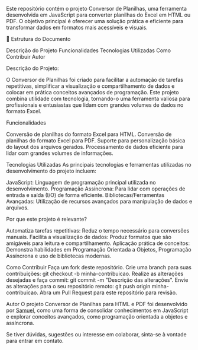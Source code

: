 Este repositório contém o projeto Conversor de Planilhas, uma ferramenta desenvolvida em JavaScript para converter planilhas do Excel em HTML ou PDF. O objetivo principal é oferecer uma solução prática e eficiente para transformar dados em formatos mais acessíveis e visuais.

📂 Estrutura do Documento

Descrição do Projeto
Funcionalidades
Tecnologias Utilizadas
Como Contribuir
Autor

Descrição do Projeto:

O Conversor de Planilhas foi criado para facilitar a automação de tarefas repetitivas, simplificar a visualização e compartilhamento de dados e colocar em prática conceitos avançados de programação. Este projeto combina utilidade com tecnologia, tornando-o uma ferramenta valiosa para profissionais e entusiastas que lidam com grandes volumes de dados no formato Excel.

Funcionalidades

Conversão de planilhas do formato Excel para HTML.
Conversão de planilhas do formato Excel para PDF.
Suporte para personalização básica do layout dos arquivos gerados.
Processamento de dados eficiente para lidar com grandes volumes de informações.

Tecnologias Utilizadas
As principais tecnologias e ferramentas utilizadas no desenvolvimento do projeto incluem:

JavaScript: Linguagem de programação principal utilizada no desenvolvimento.
Programação Assíncrona: Para lidar com operações de entrada e saída (I/O) de forma eficiente.
Bibliotecas/Ferramentas Avançadas: Utilização de recursos avançados para manipulação de dados e arquivos.

Por que este projeto é relevante?

Automatiza tarefas repetitivas: Reduz o tempo necessário para conversões manuais.
Facilita a visualização de dados: Produz formatos que são amigáveis para leitura e compartilhamento.
Aplicação prática de conceitos: Demonstra habilidades em Programação Orientada a Objetos, Programação Assíncrona e uso de bibliotecas modernas.

Como Contribuir
Faça um fork deste repositório.
Crie uma branch para suas contribuições: git checkout -b minha-contribuicao.
Realize as alterações desejadas e faça commit: git commit -m "Descrição das alterações".
Envie as alterações para o seu repositório remoto: git push origin minha-contribuicao.
Abra um Pull Request para este repositório para revisão.

Autor
O projeto Conversor de Planilhas para HTML e PDF foi desenvolvido por [Samuel](https://github.com/SamCampel/), como uma forma de consolidar conhecimentos em JavaScript e explorar conceitos avançados, como programação orientada a objetos e assíncrona.

Se tiver dúvidas, sugestões ou interesse em colaborar, sinta-se à vontade para entrar em contato.
